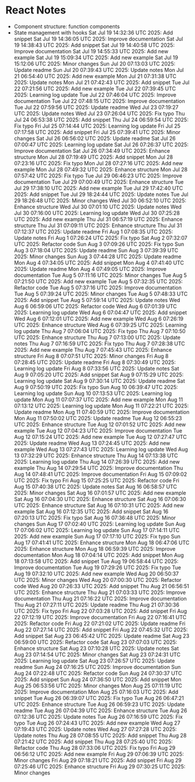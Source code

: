 # React Notes
- Component structure: function components
- State management with hooks
Sat Jul 19 14:32:36 UTC 2025: Add snippet
Sat Jul 19 14:36:05 UTC 2025: Improve documentation
Sat Jul 19 14:38:43 UTC 2025: Add snippet
Sat Jul 19 14:40:58 UTC 2025: Improve documentation
Sat Jul 19 14:55:33 UTC 2025: Add new example
Sat Jul 19 15:09:34 UTC 2025: Add new example
Sat Jul 19 15:12:06 UTC 2025: Minor changes
Sun Jul 20 07:13:03 UTC 2025: Update readme
Sun Jul 20 07:39:43 UTC 2025: Update notes
Mon Jul 21 06:54:40 UTC 2025: Add new example
Mon Jul 21 07:31:38 UTC 2025: Update notes
Mon Jul 21 07:42:43 UTC 2025: Add snippet
Tue Jul 22 07:21:56 UTC 2025: Add new example
Tue Jul 22 07:39:45 UTC 2025: Learning log update
Tue Jul 22 07:46:04 UTC 2025: Improve documentation
Tue Jul 22 07:48:15 UTC 2025: Improve documentation
Tue Jul 22 07:59:56 UTC 2025: Update readme
Wed Jul 23 07:19:27 UTC 2025: Update notes
Wed Jul 23 07:26:04 UTC 2025: Fix typo
Thu Jul 24 06:53:38 UTC 2025: Add snippet
Thu Jul 24 06:59:54 UTC 2025: Fix typo
Fri Jul 25 07:14:44 UTC 2025: Learning log update
Fri Jul 25 07:17:58 UTC 2025: Add snippet
Fri Jul 25 07:39:41 UTC 2025: Minor changes
Sat Jul 26 06:56:02 UTC 2025: Update readme
Sat Jul 26 07:00:47 UTC 2025: Learning log update
Sat Jul 26 07:26:37 UTC 2025: Improve documentation
Sat Jul 26 07:34:49 UTC 2025: Enhance structure
Mon Jul 28 07:19:49 UTC 2025: Add snippet
Mon Jul 28 07:23:16 UTC 2025: Fix typo
Mon Jul 28 07:27:16 UTC 2025: Add new example
Mon Jul 28 07:49:32 UTC 2025: Enhance structure
Mon Jul 28 07:57:42 UTC 2025: Fix typo
Tue Jul 29 06:46:23 UTC 2025: Improve documentation
Tue Jul 29 07:00:49 UTC 2025: Enhance structure
Tue Jul 29 17:38:10 UTC 2025: Add new example
Tue Jul 29 17:42:40 UTC 2025: Add snippet
Tue Jul 29 18:24:44 UTC 2025: Update notes
Tue Jul 29 18:26:48 UTC 2025: Minor changes
Wed Jul 30 06:52:10 UTC 2025: Enhance structure
Wed Jul 30 07:01:10 UTC 2025: Update notes
Wed Jul 30 07:16:00 UTC 2025: Learning log update
Wed Jul 30 07:25:28 UTC 2025: Add new example
Thu Jul 31 06:57:19 UTC 2025: Enhance structure
Thu Jul 31 07:09:11 UTC 2025: Enhance structure
Thu Jul 31 07:12:37 UTC 2025: Update readme
Fri Aug  1 07:08:35 UTC 2025: Update notes
Fri Aug  1 07:26:24 UTC 2025: Fix typo
Sat Aug  2 07:32:07 UTC 2025: Refactor code
Sun Aug  3 07:09:26 UTC 2025: Fix typo
Sun Aug  3 07:18:04 UTC 2025: Update readme
Sun Aug  3 07:39:39 UTC 2025: Minor changes
Sun Aug  3 07:44:28 UTC 2025: Update readme
Mon Aug  4 07:34:05 UTC 2025: Add snippet
Mon Aug  4 07:41:40 UTC 2025: Update readme
Mon Aug  4 07:49:05 UTC 2025: Improve documentation
Tue Aug  5 07:11:16 UTC 2025: Minor changes
Tue Aug  5 07:21:50 UTC 2025: Add new example
Tue Aug  5 07:32:35 UTC 2025: Refactor code
Tue Aug  5 07:37:16 UTC 2025: Improve documentation
Tue Aug  5 07:39:24 UTC 2025: Minor changes
Tue Aug  5 07:48:33 UTC 2025: Add snippet
Tue Aug  5 07:59:14 UTC 2025: Update notes
Wed Aug  6 06:59:06 UTC 2025: Refactor code
Wed Aug  6 07:01:39 UTC 2025: Learning log update
Wed Aug  6 07:04:47 UTC 2025: Add snippet
Wed Aug  6 07:12:01 UTC 2025: Add new example
Wed Aug  6 07:26:19 UTC 2025: Enhance structure
Wed Aug  6 07:39:25 UTC 2025: Learning log update
Thu Aug  7 07:06:04 UTC 2025: Fix typo
Thu Aug  7 07:10:50 UTC 2025: Enhance structure
Thu Aug  7 07:13:00 UTC 2025: Update notes
Thu Aug  7 07:16:59 UTC 2025: Fix typo
Thu Aug  7 07:28:38 UTC 2025: Add new example
Thu Aug  7 07:45:43 UTC 2025: Enhance structure
Fri Aug  8 07:07:51 UTC 2025: Minor changes
Fri Aug  8 07:28:45 UTC 2025: Update readme
Fri Aug  8 07:30:49 UTC 2025: Learning log update
Fri Aug  8 07:33:56 UTC 2025: Update notes
Sat Aug  9 07:05:20 UTC 2025: Add snippet
Sat Aug  9 07:15:29 UTC 2025: Learning log update
Sat Aug  9 07:30:14 UTC 2025: Update readme
Sat Aug  9 07:50:19 UTC 2025: Fix typo
Sun Aug 10 06:39:47 UTC 2025: Learning log update
Sun Aug 10 07:13:53 UTC 2025: Learning log update
Mon Aug 11 07:07:37 UTC 2025: Add new example
Mon Aug 11 07:13:12 UTC 2025: Learning log update
Mon Aug 11 07:22:21 UTC 2025: Update readme
Mon Aug 11 07:40:59 UTC 2025: Improve documentation
Mon Aug 11 07:50:02 UTC 2025: Update readme
Tue Aug 12 06:55:23 UTC 2025: Enhance structure
Tue Aug 12 07:01:52 UTC 2025: Add new example
Tue Aug 12 07:04:23 UTC 2025: Improve documentation
Tue Aug 12 07:15:24 UTC 2025: Add new example
Tue Aug 12 07:27:47 UTC 2025: Update readme
Wed Aug 13 07:24:45 UTC 2025: Add new example
Wed Aug 13 07:27:43 UTC 2025: Learning log update
Wed Aug 13 07:32:29 UTC 2025: Enhance structure
Thu Aug 14 07:13:38 UTC 2025: Learning log update
Thu Aug 14 07:26:39 UTC 2025: Add new example
Thu Aug 14 07:29:54 UTC 2025: Improve documentation
Thu Aug 14 07:48:41 UTC 2025: Improve documentation
Fri Aug 15 07:09:02 UTC 2025: Fix typo
Fri Aug 15 07:25:25 UTC 2025: Refactor code
Fri Aug 15 07:40:38 UTC 2025: Update notes
Sat Aug 16 06:58:57 UTC 2025: Minor changes
Sat Aug 16 07:01:57 UTC 2025: Add new example
Sat Aug 16 07:04:30 UTC 2025: Enhance structure
Sat Aug 16 07:06:30 UTC 2025: Enhance structure
Sat Aug 16 07:10:31 UTC 2025: Add new example
Sat Aug 16 07:12:35 UTC 2025: Add snippet
Sat Aug 16 07:20:13 UTC 2025: Fix typo
Sat Aug 16 07:36:48 UTC 2025: Minor changes
Sun Aug 17 07:02:40 UTC 2025: Learning log update
Sun Aug 17 07:06:02 UTC 2025: Learning log update
Sun Aug 17 07:14:11 UTC 2025: Add new example
Sun Aug 17 07:17:10 UTC 2025: Fix typo
Sun Aug 17 07:41:41 UTC 2025: Enhance structure
Mon Aug 18 06:47:06 UTC 2025: Enhance structure
Mon Aug 18 06:59:39 UTC 2025: Improve documentation
Mon Aug 18 07:04:14 UTC 2025: Add snippet
Mon Aug 18 07:13:58 UTC 2025: Add snippet
Tue Aug 19 06:58:44 UTC 2025: Improve documentation
Tue Aug 19 07:29:26 UTC 2025: Fix typo
Tue Aug 19 07:32:10 UTC 2025: Add new example
Wed Aug 20 06:50:37 UTC 2025: Minor changes
Wed Aug 20 07:00:30 UTC 2025: Refactor code
Wed Aug 20 07:26:33 UTC 2025: Add snippet
Thu Aug 21 06:56:51 UTC 2025: Enhance structure
Thu Aug 21 07:03:33 UTC 2025: Improve documentation
Thu Aug 21 07:16:22 UTC 2025: Improve documentation
Thu Aug 21 07:27:11 UTC 2025: Update readme
Thu Aug 21 07:30:36 UTC 2025: Fix typo
Fri Aug 22 07:03:28 UTC 2025: Add snippet
Fri Aug 22 07:12:19 UTC 2025: Improve documentation
Fri Aug 22 07:16:41 UTC 2025: Refactor code
Fri Aug 22 07:21:02 UTC 2025: Update readme
Fri Aug 22 07:27:14 UTC 2025: Add snippet
Fri Aug 22 07:45:32 UTC 2025: Add snippet
Sat Aug 23 06:45:42 UTC 2025: Update readme
Sat Aug 23 06:59:00 UTC 2025: Refactor code
Sat Aug 23 07:07:03 UTC 2025: Enhance structure
Sat Aug 23 07:10:28 UTC 2025: Update notes
Sat Aug 23 07:14:54 UTC 2025: Minor changes
Sat Aug 23 07:24:31 UTC 2025: Learning log update
Sat Aug 23 07:26:57 UTC 2025: Update readme
Sun Aug 24 07:16:25 UTC 2025: Improve documentation
Sun Aug 24 07:22:48 UTC 2025: Refactor code
Sun Aug 24 07:30:37 UTC 2025: Add snippet
Sun Aug 24 07:36:50 UTC 2025: Add snippet
Mon Aug 25 06:53:56 UTC 2025: Minor changes
Mon Aug 25 07:11:19 UTC 2025: Improve documentation
Mon Aug 25 07:16:03 UTC 2025: Add snippet
Tue Aug 26 06:39:07 UTC 2025: Fix typo
Tue Aug 26 06:47:21 UTC 2025: Enhance structure
Tue Aug 26 06:59:23 UTC 2025: Update readme
Tue Aug 26 07:04:39 UTC 2025: Enhance structure
Tue Aug 26 07:12:36 UTC 2025: Update notes
Tue Aug 26 07:16:59 UTC 2025: Fix typo
Tue Aug 26 07:24:43 UTC 2025: Add new example
Wed Aug 27 07:19:43 UTC 2025: Update notes
Wed Aug 27 07:27:28 UTC 2025: Update notes
Thu Aug 28 07:08:55 UTC 2025: Add snippet
Thu Aug 28 07:21:42 UTC 2025: Add snippet
Thu Aug 28 07:25:40 UTC 2025: Refactor code
Thu Aug 28 07:33:06 UTC 2025: Fix typo
Fri Aug 29 06:56:12 UTC 2025: Add new example
Fri Aug 29 07:06:39 UTC 2025: Minor changes
Fri Aug 29 07:18:21 UTC 2025: Add snippet
Fri Aug 29 07:25:46 UTC 2025: Enhance structure
Fri Aug 29 07:30:25 UTC 2025: Minor changes
